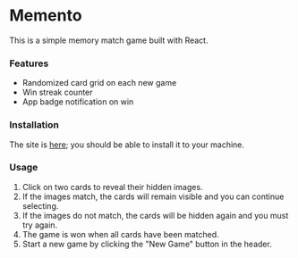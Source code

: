 # Memento

This is a simple memory match game built with React.

### Features

- Randomized card grid on each new game
- Win streak counter
- App badge notification on win

### Installation

The site is [here](https://memento-d6cac.web.app/); you should be able to install it
to your machine.

### Usage

1. Click on two cards to reveal their hidden images.
2. If the images match, the cards will remain visible and you can continue selecting.
3. If the images do not match, the cards will be hidden again and you must try again.
4. The game is won when all cards have been matched.
5. Start a new game by clicking the "New Game" button in the header.
